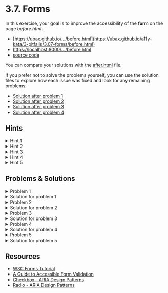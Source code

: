 # 3.7. Forms

In this exercise, your goal is to improve the accessibility of the **form** on the page _before.html_.

- [https://ubax.github.io/.../before.html](https://ubax.github.io/a11y-kata/3-pitfalls/3.07-forms/before.html)
- [https://localhost:8000/.../before.html](http://localhost:8000/3-pitfalls/3.07-forms/before.html)
- [source code](./before.html)

You can compare your solutions with the [after.html](after.html) file.

If you prefer not to solve the problems yourself, you can use the solution files to explore how each issue was fixed and look for any remaining problems:

- [Solution after problem 1](https://ubax.github.io/a11y-kata/3-pitfalls/3.07-forms/after-problem-1.html)
- [Solution after problem 2](https://ubax.github.io/a11y-kata/3-pitfalls/3.07-forms/after-problem-2.html)
- [Solution after problem 3](https://ubax.github.io/a11y-kata/3-pitfalls/3.07-forms/after-problem-3.html)
- [Solution after problem 4](https://ubax.github.io/a11y-kata/3-pitfalls/3.07-forms/after-problem-4.html)

## Hints

<details>
<summary>Hint 1</summary>

Try to locate the form controls using a screen reader:

- Mac: <kbd>VO + Cmd + J</kbd>
- Windows: <kbd>F</kbd>
- Android: <kbd>Swipe up + down</kbd> to select form fields navigation, then <kbd>swipe down/up</kbd>.
- iOS: <kbd>Twisting</kbd> to select form fields navigation, then <kbd>Swipe down/up</kbd>.
</details>

<details>
<summary>Hint 2</summary>

Try selecting checkboxes and radio buttons using a screen reader.

</details>

<details>
<summary>Hint 3</summary>

Enable color blindness simulation in your browser and try to locate form controls with errors.

Refer to [2.3 Disability simulation - Color blindness](../../2-tools/2.3-disability-simulation.md#exercise-1-simulating-color-blindness) for instructions on how to disable colors in the browser.

</details>

<details>
<summary>Hint 4</summary>

Focus on a form control with an error using a screen reader. Is it announced differently from a regular control?

</details>

<details>
<summary>Hint 5</summary>

Try to distinguish required fields using a screen reader.

</details>

## Problems & Solutions

<details>
<summary>Problem 1</summary>

Form fields are not properly associated with their labels, making it difficult for screen readers to identify them. They are announced as "edit text" instead of with the field's label. [WCAG 3.3.2 - Labels or Instructions](https://www.w3.org/WAI/WCAG21/Understanding/labels-or-instructions.html)

</details>
<details>
<summary>Solution for problem 1</summary>

Associate each form field with its label by:

- Using the `for` attribute on the label and the `id` attribute on the form field.
  ```diff
  - <label>Name</label> <input type="text" id="name" name="name" />
  + <label for="name">Name</label> <input type="text" id="name" name="name" />
  ```
- Wrapping the form field with the label.
  ```diff
  - <label>Name</label> <input type="text" id="name" name="name" />
  + <label>
  +  Name
  +  <input type="text" name="name" />
  + </label>
  ```
- Using the `aria-labelledby` attribute on the form field.
  ```diff
  - <label>Name</label>
  + <label id="name-label">Name</label>
  - <input type="text" name="name" />
  + <input type="text" aria-labelledby="name-label" name="name" />
  ```

</details>

<details>
<summary>Problem 2</summary>

The issue is more significant for checkboxes and radio buttons, as there's no connection between individual controls, group labels, and controls within a group.

</details>
<details>
<summary>Solution for problem 2</summary>

1. Connect radio buttons and checkboxes with their labels. The best experience is to wrap the form field with the label.
   ```html
   <label>
     <input type="checkbox" name="monday" />
     Monday
   </label>
   ```
2. Group checkboxes using a list and group them properly.
   ```diff
   <label id="office-days-label">When do you come to the office?</label>
   <div role="group" class="checkbox-group">
   +  <ul aria-labelledby="office-days-label" class="checkbox-group">
   -  <input type="checkbox" name="monday" />
   -  <label> Monday </label>
   +   <li>
   +     <label>
   +       <input type="checkbox" name="monday" />
   +       Monday
   +     </label>
   +   </li>
       ...
   +  </ul>
   </div>
   ```
3. Use the `aria-labelledby` attribute to associate radio button groups with their group labels.
   ```diff
   - <label>Gender</label>
   + <label id="gender-list-label">Gender</label>
   <div
   +  aria-labelledby="gender-list-label"
   +  role="radiogroup"
     class="radio-group"
   >
     <label>
       <input type="radio" name="gender" value="male" />
       Male
     </label>
     ...
   </div>
   ```

</details>

<details>
<summary>Problem 3</summary>

The `Password` input only displays an error message when it's focused. The error is also indicated by a red border, which may not be visible to users with color blindness. [WCAG 1.4.1](https://www.w3.org/WAI/WCAG21/Understanding/use-of-color)

</details>
<details>
<summary>Solution for problem 3</summary>

To fix this:

- Always display the error message.
- Use additional visual cues, such as an icon.

In the `before.html` file, remove the `fancy-error` class from the password’s error `span`.

```diff
- <span class="error fancy-error">This field is required</span>
+ <span class="error">This field is required</span>
```

</details>

<details>
<summary>Problem 4</summary>

When an input field contains an error, the screen reader does not announce it as invalid. [WCAG 3.3.1](https://www.w3.org/WAI/WCAG21/Understanding/error-identification.html)

</details>
<details>
<summary>Solution for problem 4</summary>

Add the `aria-invalid="true"` attribute to the input field(s) with an error. For example:

```js
if (!email.value) {
  ...
  email.ariaInvalid = true;
} else {
  ...
  email.ariaInvalid = false;
}
```

</details>

<details>
<summary>Problem 5</summary>

Required fields are only marked with a visual cue (an asterisk `*`), which screen reader users may not detect.

</details>
<details>
<summary>Solution for problem 5</summary>

There are two possible solutions:

- Use the `aria-required` attribute on the form field, which adds the required state without triggering browser validation.
  ```diff
  - <input type="password" id="password" />
  + <input type="password" id="password" aria-required="true" />
  ```
- Use the `required` attribute on the form field, which adds browser validation and displays a default error message.
  ```diff
  - <input type="password" id="password" />
  + <input type="password" id="password" required="true" />
  ```

</details>

## Resources

- [W3C Forms Tutorial](https://www.w3.org/WAI/tutorials/forms/)
- [A Guide to Accessible Form Validation](https://www.smashingmagazine.com/2023/02/guide-accessible-form-validation/)
- [Checkbox - ARIA Design Patterns](https://www.w3.org/WAI/ARIA/apg/patterns/checkbox/examples/checkbox/)
- [Radio - ARIA Design Patterns](https://www.w3.org/WAI/ARIA/apg/patterns/radio/)

